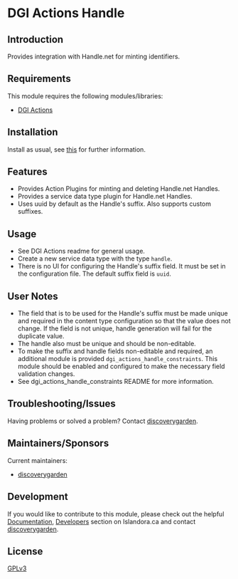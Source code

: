 # DGI Actions Handle

## Introduction

Provides integration with Handle.net for minting identifiers.

## Requirements

This module requires the following modules/libraries:

* [DGI Actions](https://github.com/discoverygarden/dgi_actions)

## Installation

Install as usual, see
[this](https://www.drupal.org/docs/extending-drupal/installing-modules) for
further information.

## Features

- Provides Action Plugins for minting and deleting Handle.net Handles.
- Provides a service data type plugin for Handle.net Handles.
- Uses uuid by default as the Handle's suffix. Also supports custom suffixes.

## Usage
- See DGI Actions readme for general usage.
- Create a new service data type with the type `handle`.
- There is no UI for configuring the Handle's suffix field. It must be set in the
  configuration file. The default suffix field is `uuid`.

## User Notes

- The field that is to be used for the Handle's suffix must be made unique and required
  in the content type configuration so that the value does not change. If the field is not unique,
  handle generation will fail for the duplicate value.
- The handle also must be unique and should be non-editable.
- To make the suffix and handle fields non-editable and required, an additional module is provided
  `dgi_actions_handle_constraints`. This module should be enabled and configured to make the necessary field validation changes.
- See dgi_actions_handle_constraints README for more information.

## Troubleshooting/Issues

Having problems or solved a problem? Contact
[discoverygarden](http://support.discoverygarden.ca).

## Maintainers/Sponsors

Current maintainers:

* [discoverygarden](http://www.discoverygarden.ca)

## Development

If you would like to contribute to this module, please check out the helpful
[Documentation](https://github.com/Islandora/islandora/wiki#wiki-documentation-for-developers),
[Developers](http://islandora.ca/developers) section on Islandora.ca and
contact [discoverygarden](http://support.discoverygarden.ca).

## License

[GPLv3](http://www.gnu.org/licenses/gpl-3.0.txt)
